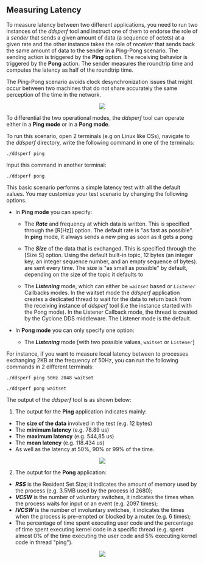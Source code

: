 ## Measuring Latency

To measure latency between two different applications, you need to run two instances of the _ddsperf_ tool and instruct one of them to endorse the role of a _sender_ that sends a given amount of data (a sequence of octets) at a given rate and the other instance takes the role of _receiver_ that sends back the same amount of data to the sender in a Ping-Pong scenario. The sending action is triggered by the **Ping** option. The receiving behavior is triggered by the **Pong** action. The sender measures the roundtrip time and computes the latency as half of the roundtrip time.

The Ping-Pong scenario avoids clock desynchronization issues that might occur between two machines that do not share accurately the same perception of the time in the network.

<div align=center> <img src="figs/4.3-1.png"></div>

To differential the two operational modes, the _ddsperf_ tool can operate either in a **Ping mode** or in a **Pong mode**.

To run this scenario, open 2 terminals (e.g on Linux like OSs), navigate to the _ddsperf_ directory, write the following command in one of the terminals:
```
./ddsperf ping
```

Input this command in another terminal:
```
./ddsperf pong
```


This basic scenario performs a simple latency test with all the default values. You may customize your test scenario by changing the following options.

- In **Ping mode** you can specify:

  - The _**Rate**_ and frequency at which data is written. This is specified through the [R[Hz]] option. The default rate is &quot;as fast as possible&quot;. In **ping** mode, it always sends a new ping as soon as it gets a pong
  - The _**Size**_ of the data that is exchanged. This is specified through the [Size S] option. Using the default built-in topic, 12 bytes (an integer key, an integer sequence number, and an empty sequence of bytes). are sent every time. The size is &quot;as small as possible&quot; by default, depending on the size of the topic it defaults to

  - The _**Listening**_ mode, which can either be _`waitset`_ based or _`Listener`_ Callbacks modes. In the waitset mode the _ddsperf_ application creates a dedicated thread to wait for the data to return back from the receiving instance of _ddsperf_ tool (i.e the instance started with the Pong mode). In the Listener Callback mode, the thread is created by the Cyclone DDS middleware. The Listener mode is the default.

- In **Pong mode** you can only specify one option:

  - The _**Listening**_ mode [with two possible values, `waitset` or `Listener`]

For instance, if you want to measure local latency between to processes exchanging 2KB at the frequency of 50Hz, you can run the following commands in 2 different terminals:
```
./ddsperf ping 50Hz 2048 waitset
```

```
./ddsperf pong waitset
```

The output of the _ddsperf_ tool is as shown below:

1. The output for the **Ping** application indicates mainly:

- The **size of the data** involved in the test (e.g. 12 bytes)
- The **minimum latency** (e.g. 78.89 us)
- The **maximum latency** (e.g. 544,85 us)
- The **mean latency** (e.g. 118.434 us)
- As well as the latency at 50%, 90% or 99% of the time.

<div align=center> <img src="figs/4.3-2.png"></div>


2. The output for the **Pong** application:

- _**RSS**_ is the Resident Set Size; it indicates the amount of memory used by the process (e.g. 3.5MB used by the process id 2680);
- _**VCSW**_ is the number of voluntary switches, it indicates the times when the process waits for input or an event (e.g. 2097 times);
- _**IVCSW**_ is the number of involuntary switches, it indicates the times when the process is pre-empted or blocked by a mutex (e.g. 6 times);
- The percentage of time spent executing user code and the percentage of time spent executing kernel code in a specific thread (e.g. spent almost 0% of the time executing the user code and 5% executing kernel code in thread &quot;ping&quot;).

<div align=center> <img src="figs/4.3-3.png"></div>